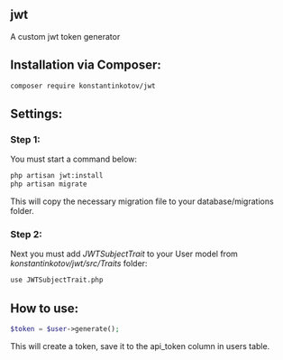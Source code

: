 ## jwt
A custom jwt token generator

## Installation via Composer:

```bash
composer require konstantinkotov/jwt
```

## Settings:

### Step 1:
You must start a command below:
```bash
php artisan jwt:install
php artisan migrate
```
This will copy the necessary migration file to your database/migrations folder.

### Step 2:

Next you must add *JWTSubjectTrait* to your User model from *konstantinkotov/jwt/src/Traits* folder:

```bash
use JWTSubjectTrait.php
```

## How to use:

```php
$token = $user->generate();
```

This will create a token, save it to the api_token column in users table.